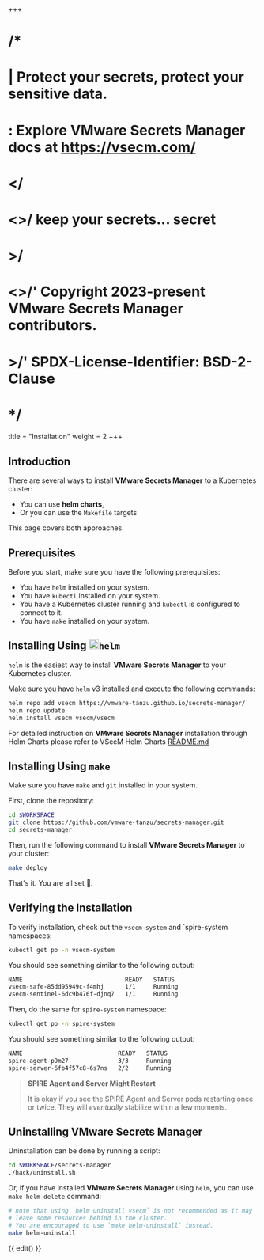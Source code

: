 +++
# /*
# |    Protect your secrets, protect your sensitive data.
# :    Explore VMware Secrets Manager docs at https://vsecm.com/
# </
# <>/  keep your secrets... secret
# >/
# <>/' Copyright 2023-present VMware Secrets Manager contributors.
# >/'  SPDX-License-Identifier: BSD-2-Clause
# */

title = "Installation"
weight = 2
+++

## Introduction

There are several ways to install **VMware Secrets Manager** to a Kubernetes cluster:

* You can use **helm charts**,
* Or you can use the `Makefile` targets

This page covers both approaches.

## Prerequisites

Before you start, make sure you have the following prerequisites:

* You have `helm` installed on your system.
* You have `kubectl` installed on your system.
* You have a Kubernetes cluster running and `kubectl` is configured to
  connect to it.
* You have `make` installed on your system.

## Installing Using <img src="/assets/helm-icon-color.png" alt="helm" width="20"/>`helm`

`helm` is the easiest way to install **VMware Secrets Manager** to
your Kubernetes cluster.

Make sure you have `helm` v3 installed and execute the following commands:

```bash
helm repo add vsecm https://vmware-tanzu.github.io/secrets-manager/
helm repo update
helm install vsecm vsecm/vsecm
```

For detailed instruction on **VMware Secrets Manager** installation
through Helm Charts please refer to VSecM Helm Charts [README.md][README.md]

[README.md]: https://github.com/vmware-tanzu/secrets-manager/blob/main/helm-charts/README.md

## Installing Using `make`

Make sure you have `make` and `git` installed in your system.

First, clone the repository:

```bash
cd $WORKSPACE
git clone https://github.com/vmware-tanzu/secrets-manager.git
cd secrets-manager
```

Then, run the following command to install **VMware Secrets Manager** to your
cluster:

```bash
make deploy
```

That's it. You are all set 🤘.

## Verifying the Installation

To verify installation, check out the `vsecm-system` and `spire-system namespaces:

```bash
kubectl get po -n vsecm-system
```

You should see something similar to the following output:

```txt
NAME                             READY   STATUS
vsecm-safe-85dd95949c-f4mhj      1/1     Running
vsecm-sentinel-6dc9b476f-djnq7   1/1     Running
```

Then, do the same for `spire-system` namespace:

```bash
kubectl get po -n spire-system
```

You should see something similar to the following output:

```txt
NAME                           READY   STATUS
spire-agent-p9m27              3/3     Running
spire-server-6fb4f57c8-6s7ns   2/2     Running
```

> **SPIRE Agent and Server Might Restart**
>
> It is okay if you see the SPIRE Agent and Server pods restarting once or twice.
> They will *eventually* stabilize within a few moments.


## Uninstalling VMware Secrets Manager

Uninstallation can be done by running a script:

```bash
cd $WORKSPACE/secrets-manager
./hack/uninstall.sh
```

Or, if you have installed **VMware Secrets Manager** using `helm`, you can
use `make helm-delete`  command:

```bash
# note that using `helm uninstall vsecm` is not recommended as it may
# leave some resources behind in the cluster.
# You are encouraged to use `make helm-uninstall` instead.
make helm-uninstall
```

{{ edit() }}
